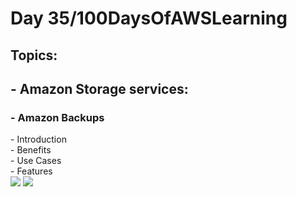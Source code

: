 <h1> Day 35/100DaysOfAWSLearning </h1>
<h2> Topics: </h2>

 <h2>  - Amazon Storage services: </h2>

<h3> - Amazon Backups </h3>
          - Introduction <br>
          - Benefits <br>
          - Use Cases <br>
          - Features <br>

<img src = "https://github.com/thetechgirlgita/100-days-of-aws-learning/blob/master/Images/Day35/35_1.jpg?raw=true">
<img src = "https://github.com/thetechgirlgita/100-days-of-aws-learning/blob/master/Images/Day35/35_2.jpg?raw=true">
